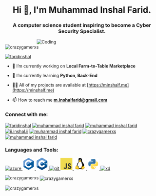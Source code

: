 <h1 align="center">Hi 👋, I'm Muhammad Inshal Farid.</h1>
<h3 align="center">A computer science student inspiring to become a Cyber Security Specialist.</h3>
<img align = "right" alt="Coding" width = "400" src="https://user-images.githubusercontent.com/105538414/199022955-7a7a7e87-b31b-4b04-8354-0d235110fe82.gif">


<p align="left"> <img src="https://komarev.com/ghpvc/?username=crazygamerxs&label=Profile%20views&color=0e75b6&style=flat" alt="crazygamerxs" /> </p>

<p align="left"> <a href="https://twitter.com/faridinshal" target="blank"><img src="https://img.shields.io/twitter/follow/faridinshal?logo=twitter&style=for-the-badge" alt="faridinshal" /></a> </p>

- 🔭 I’m currently working on **Local Farm-to-Table Marketplace**

- 🌱 I’m currently learning **Python, Back-End**

- 👨‍💻 All of my projects are available at [https://minshalf.me](https://minshalf.me)

- 📫 How to reach me **m.inshalfarid@gmail.com**

<h3 align="left">Connect with me:</h3>
<p align="left">
<a href="https://twitter.com/faridinshal" target="blank"><img align="center" src="https://raw.githubusercontent.com/rahuldkjain/github-profile-readme-generator/master/src/images/icons/Social/twitter.svg" alt="faridinshal" height="30" width="40" /></a>
<a href="https://linkedin.com/in/muhammad inshal farid" target="blank"><img align="center" src="https://raw.githubusercontent.com/rahuldkjain/github-profile-readme-generator/master/src/images/icons/Social/linked-in-alt.svg" alt="muhammad inshal farid" height="30" width="40" /></a>
<a href="https://fb.com/muhammad inshal farid" target="blank"><img align="center" src="https://raw.githubusercontent.com/rahuldkjain/github-profile-readme-generator/master/src/images/icons/Social/facebook.svg" alt="muhammad inshal farid" height="30" width="40" /></a>
<a href="https://instagram.com/ii.inshal.ii" target="blank"><img align="center" src="https://raw.githubusercontent.com/rahuldkjain/github-profile-readme-generator/master/src/images/icons/Social/instagram.svg" alt="ii.inshal.ii" height="30" width="40" /></a>
<a href="https://www.hackerrank.com/muhammad inshal farid" target="blank"><img align="center" src="https://raw.githubusercontent.com/rahuldkjain/github-profile-readme-generator/master/src/images/icons/Social/hackerrank.svg" alt="muhammad inshal farid" height="30" width="40" /></a>
<a href="https://www.leetcode.com/crazygamerxs" target="blank"><img align="center" src="https://raw.githubusercontent.com/rahuldkjain/github-profile-readme-generator/master/src/images/icons/Social/leet-code.svg" alt="crazygamerxs" height="30" width="40" /></a>
<a href="https://www.hackerearth.com/muhammad inshal farid" target="blank"><img align="center" src="https://raw.githubusercontent.com/rahuldkjain/github-profile-readme-generator/master/src/images/icons/Social/hackerearth.svg" alt="muhammad inshal farid" height="30" width="40" /></a>
</p>

<h3 align="left">Languages and Tools:</h3>
<p align="left"> <a href="https://azure.microsoft.com/en-in/" target="_blank" rel="noreferrer"> <img src="https://www.vectorlogo.zone/logos/microsoft_azure/microsoft_azure-icon.svg" alt="azure" width="40" height="40"/> </a> <a href="https://www.cprogramming.com/" target="_blank" rel="noreferrer"> <img src="https://raw.githubusercontent.com/devicons/devicon/master/icons/c/c-original.svg" alt="c" width="40" height="40"/> </a> <a href="https://www.w3schools.com/cpp/" target="_blank" rel="noreferrer"> <img src="https://raw.githubusercontent.com/devicons/devicon/master/icons/cplusplus/cplusplus-original.svg" alt="cplusplus" width="40" height="40"/> </a> <a href="https://git-scm.com/" target="_blank" rel="noreferrer"> <img src="https://www.vectorlogo.zone/logos/git-scm/git-scm-icon.svg" alt="git" width="40" height="40"/> </a> <a href="https://developer.mozilla.org/en-US/docs/Web/JavaScript" target="_blank" rel="noreferrer"> <img src="https://raw.githubusercontent.com/devicons/devicon/master/icons/javascript/javascript-original.svg" alt="javascript" width="40" height="40"/> </a> <a href="https://www.linux.org/" target="_blank" rel="noreferrer"> <img src="https://raw.githubusercontent.com/devicons/devicon/master/icons/linux/linux-original.svg" alt="linux" width="40" height="40"/> </a> <a href="https://www.python.org" target="_blank" rel="noreferrer"> <img src="https://raw.githubusercontent.com/devicons/devicon/master/icons/python/python-original.svg" alt="python" width="40" height="40"/> </a> <a href="https://www.adobe.com/products/xd.html" target="_blank" rel="noreferrer"> <img src="https://cdn.worldvectorlogo.com/logos/adobe-xd.svg" alt="xd" width="40" height="40"/> </a> </p>

<p><img align="left" src="https://github-readme-stats.vercel.app/api/top-langs?username=crazygamerxs&show_icons=true&locale=en&layout=compact" alt="crazygamerxs" /></p>

<p>&nbsp;<img align="center" src="https://github-readme-stats.vercel.app/api?username=crazygamerxs&show_icons=true&locale=en" alt="crazygamerxs" /></p>

<p><img align="center" src="https://github-readme-streak-stats.herokuapp.com/?user=crazygamerxs&" alt="crazygamerxs" /></p>
